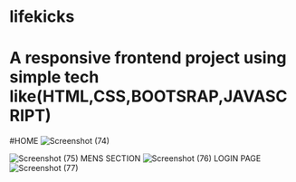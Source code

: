 # lifekicks
# A responsive frontend project using simple tech like(HTML,CSS,BOOTSRAP,JAVASCRIPT)
#HOME
![Screenshot (74)](https://user-images.githubusercontent.com/92195182/169889771-f3d058cd-7be3-43d5-862e-067758adb510.png)

![Screenshot (75)](https://user-images.githubusercontent.com/92195182/169889943-058720d6-6245-4352-892e-18d050ca1c24.png)
MENS SECTION
![Screenshot (76)](https://user-images.githubusercontent.com/92195182/169890095-564bf59f-865f-4f36-832d-dd32078b5c93.png)
LOGIN PAGE
![Screenshot (77)](https://user-images.githubusercontent.com/92195182/169890103-bd91ed29-8fe4-4179-8129-998cfa8853c2.png)
